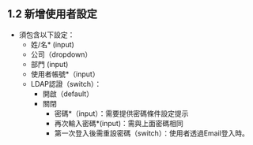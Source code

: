 ## 1.2 新增使用者設定

- 須包含以下設定：
    - 姓/名* (input)
    - 公司（dropdown）
    - 部門 (input)
    - 使用者帳號*（input）
    - LDAP認證（switch）：
        - 開啟（default）
        - 關閉
            - 密碼*（input）：需要提供密碼條件設定提示
            - 再次輸入密碼*(input)：需與上面密碼相同
            - 第一次登入後需重設密碼（switch）：使用者透過Email登入時。